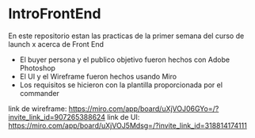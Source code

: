# IntroFrontEnd
En este repositorio estan las practicas de la primer semana del curso de launch x acerca de Front End
- El buyer persona y el publico objetivo fueron hechos con Adobe Photoshop
- El UI y el Wireframe fueron hechos usando Miro
- Los requisitos se hicieron con la plantilla proporcionada por el commander

link de wireframe: https://miro.com/app/board/uXjVOJ06GYo=/?invite_link_id=907265388624
link de UI: https://miro.com/app/board/uXjVOJ5Mdsg=/?invite_link_id=318814174111

